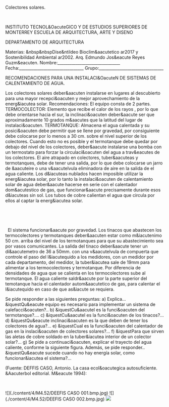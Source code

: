 

Colectores solares.




 


INSTITUTO TECNOL&OacuteGICO Y DE ESTUDIOS SUPERIORES DE MONTERREY 
ESCUELA DE ARQUITECTURA, ARTE Y DISENO 

DEPARTAMENTO DE ARQUITECTURA


 Materias: &nbsp&nbspDise&ntildeo Bioclim&aacutetico ar2017 y Sostenibilidad Ambiental ar2002. 
Arq. Edmundo Jos&eacute Reyes Guzm&eacuten. 
Nombre:_______________________________ 
Fecha:________________________________ 
Grupo:________________________________ 


RECOMENDACIONES PARA UNA INSTALACI&OacuteN DE SISTEMAS DE CALENTAMIENTO DE AGUA. 

 Los colectores solares deber&aacuten instalarse en lugares al descubierto para una mayor recepci&oacuten y mejor aprovechamiento de la energ&iacutea solar. 
Recomendaciones: 
 El equipo consta de 2 partes. 
TERMOCOLECTOR: Elemento que recibe el calor de los rayos , por lo que debe orientarse hacia el sur, la inclinaci&oacuten deber&aacute ser que aproximadamente 10 grados m&aacutes que la latitud del lugar de instalaci&oacuten. 
TERMOTANQUE: Almacena el agua calentada y su posici&oacuten debe permitir que se llene por gravedad, por consiguiente debe colocarse por lo menos a 30 cm. sobre el nivel superior de los colectores.
 Cuando esto no es posible y el termotanque debe quedar por debajo del nivel de los colectores, deber&aacute instalarse una bomba con un termostato para forzar la circulaci&oacuten del agua a trav&eacutes de los colectores. 
El aire atrapado en colectores, tuber&aacuteas y termotanques, debe de tener una salida, por lo que debe colocarse un jarro de &aacuteire o una v&aacutelvula eliminadora de aire en la salida de el agua caliente. 
 Los d&iacuteas nublados hacen imposible utilizar la energ&iacutea solar, por lo tanto la instalaci&oacuten de calentamiento solar de agua deber&aacute hacerse en serie con el calentador dom&acutestico de gas, que funcionar&aacute precisamente durante esos d&iacuteas sin sol.
Los tubos de cobre calientan el agua que circula por ellos al captar la energ&iacutea solar. 


 
 

 
  

 
 El sistema funcionar&aacute por gravedad. Los tinacos que abastecen los termocolectores y termotanques deber&aacuten estar como m&iacutenimo 50 cm. arriba del nivel de los termotanques para que su abastecimiento sea por vasos comunicantes. 
La salida del tinaco deber&aacute tener un di&aacutemetro de 36 a 50mm. con una v&aacutelvula de compuerta que controle el paso del l&iacutequido a los medidores, con un medidor por cada departamento, del medidor, la tuber&iacutea sale de 19mm para alimentar a los termocolectores y termotanque. 
Por diferencia de densidades de agua que se calienta en los termocolectores sube al termotanque. 
El agua caliente saldr&aacute por la parte superior del temotanque hacia el calentador autom&aacutetico de gas, para calentar el l&iacutequido en caso de que as&iacute se requiera. 
 

Se pide responder a las siguientes preguntas: 
a) Explica... &iquestQu&eacute equipo es necesario para implementar un sistema de calefacci&oacuten?..
b) &iquestCu&aacutel es la funci&oacuten del termotanque?....
c) &iquestCu&aacutel es la funci&oacuten de los tinacos?...
d) &iquestQu&eacute inclinaci&oacuten es la que deben de tener los colectores de agua?...
e) &iquestCual es la funci&oacuten del calentador de gas en la inslaci&oacuten de colectores solares?...
f) &iquestPara que sirven las aletas de cobre soldado en la tuber&iacutea interior de un colector solar?...
g) Se pide a continuaci&oacuten, explicar el trayecto del agua caliente, conforme la siguiente figura. Además, se pide responder.. &iquestQu&eacute sucede cuando no hay energía solar, como funcionar&iacutea el sistema?...

 
(Fuente: DEFFIS CASO, Antonio. La casa ecol&oacutegica autosuficiente. &Aacuterbol editorial. M&eacute 1994):



 





![](./content/4/M4.52/DEEFIS CASO 001.bmp.jpg)
![](./content/4/M4.52/DEEFIS CASO 002.bmp.jpg)
![](./content/4/M4.52/Agua.caliente.jpg)
